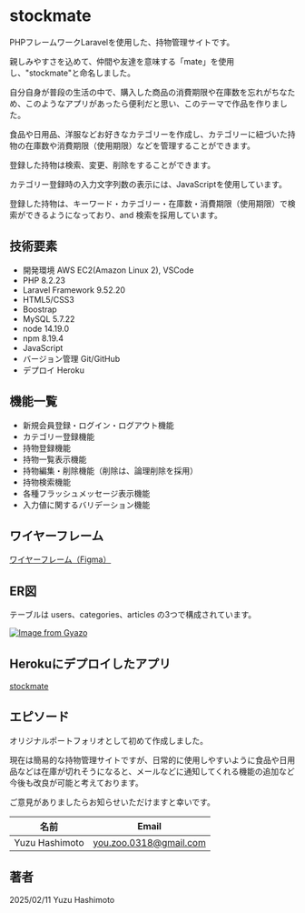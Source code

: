 # stockmate
PHPフレームワークLaravelを使用した、持物管理サイトです。

親しみやすさを込めて、仲間や友達を意味する「mate」を使用し、"stockmate"と命名しました。

自分自身が普段の生活の中で、購入した商品の消費期限や在庫数を忘れがちなため、このようなアプリがあったら便利だと思い、このテーマで作品を作りました。

食品や日用品、洋服などお好きなカテゴリーを作成し、カテゴリーに紐づいた持物の在庫数や消費期限（使用期限）などを管理することができます。

登録した持物は検索、変更、削除をすることができます。

カテゴリー登録時の入力文字列数の表示には、JavaScriptを使用しています。

登録した持物は、キーワード・カテゴリー・在庫数・消費期限（使用期限）で検索ができるようになっており、and 検索を採用しています。

## 技術要素

- 開発環境 AWS EC2(Amazon Linux 2), VSCode 
- PHP 8.2.23
- Laravel Framework 9.52.20
- HTML5/CSS3
- Boostrap
- MySQL 5.7.22
- node 14.19.0
- npm 8.19.4
- JavaScript
- バージョン管理 Git/GitHub
- デプロイ Heroku

## 機能一覧

- 新規会員登録・ログイン・ログアウト機能
- カテゴリー登録機能
- 持物登録機能
- 持物一覧表示機能
- 持物編集・削除機能（削除は、論理削除を採用）
- 持物検索機能
- 各種フラッシュメッセージ表示機能
- 入力値に関するバリデーション機能

## ワイヤーフレーム

[ワイヤーフレーム（Figma）](https://www.figma.com/design/iJnFGX07f8EyDbWVIShJPN/%E3%83%9D%E3%83%BC%E3%83%88%E3%83%95%E3%82%A9%E3%83%AA%E3%82%AA?node-id=4-69&t=IwJGZ2IgZSDVdKx6-0)

## ER図

テーブルは users、categories、articles の3つで構成されています。

[![Image from Gyazo](https://i.gyazo.com/e02cd5e694872fd46ebfa06372a5efcc.png)](https://gyazo.com/e02cd5e694872fd46ebfa06372a5efcc)

## Herokuにデプロイしたアプリ

[stockmate](https://yuzu-stockmate-dc406c0104c6.herokuapp.com/)

## エピソード

オリジナルポートフォリオとして初めて作成しました。

現在は簡易的な持物管理サイトですが、日常的に使用しやすいように食品や日用品などは在庫が切れそうになると、メールなどに通知してくれる機能の追加など今後も改良が可能と考えております。

ご意見がありましたらお知らせいただけますと幸いです。

| 名前   | Email     |
| :-----: | :---------: |
| Yuzu Hashimoto | you.zoo.0318@gmail.com |

## 著者
2025/02/11 Yuzu Hashimoto